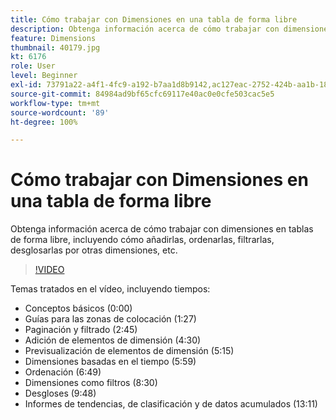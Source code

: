 ```yaml
---
title: Cómo trabajar con Dimensiones en una tabla de forma libre
description: Obtenga información acerca de cómo trabajar con dimensiones en tablas de forma libre, incluyendo cómo añadirlas, ordenarlas, filtrarlas, desglosarlas por otras dimensiones, etc.
feature: Dimensions
thumbnail: 40179.jpg
kt: 6176
role: User
level: Beginner
exl-id: 73791a22-a4f1-4fc9-a192-b7aa1d8b9142,ac127eac-2752-424b-aa1b-18a9688d42db
source-git-commit: 84984ad9bf65cfc69117e40ac0e0cfe503cac5e5
workflow-type: tm+mt
source-wordcount: '89'
ht-degree: 100%

---
```


# Cómo trabajar con Dimensiones en una tabla de forma libre

Obtenga información acerca de cómo trabajar con dimensiones en tablas de forma libre, incluyendo cómo añadirlas, ordenarlas, filtrarlas, desglosarlas por otras dimensiones, etc.

>[!VIDEO](https://video.tv.adobe.com/v/40179/?quality=12&learn=on)

Temas tratados en el vídeo, incluyendo tiempos:

* Conceptos básicos (0:00)
* Guías para las zonas de colocación (1:27)
* Paginación y filtrado (2:45)
* Adición de elementos de dimensión (4:30)
* Previsualización de elementos de dimensión (5:15)
* Dimensiones basadas en el tiempo (5:59)
* Ordenación (6:49)
* Dimensiones como filtros (8:30)
* Desgloses (9:48)
* Informes de tendencias, de clasificación y de datos acumulados (13:11)

